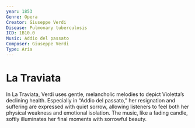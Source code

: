 ```yaml
---
year: 1853
Genre: Opera
Creator: Giuseppe Verdi
Disease: Pulmonary tuberculosis
ICD: 1B10.0
Music: Addio del passato
Composer: Giuseppe Verdi
Type: Aria
---
```


# La Traviata

In La Traviata, Verdi uses gentle, melancholic melodies to depict Violetta’s declining health. Especially in “Addio del passato,” her resignation and suffering are expressed with quiet sorrow, allowing listeners to feel both her physical weakness and emotional isolation. The music, like a fading candle, softly illuminates her final moments with sorrowful beauty.
